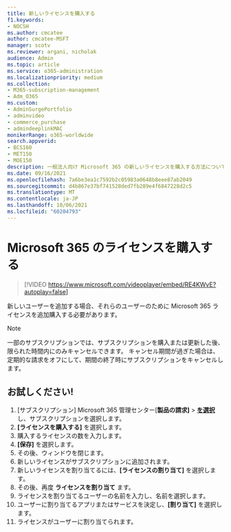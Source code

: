 ```yaml
---
title: 新しいライセンスを購入する
f1.keywords:
- NOCSH
ms.author: cmcatee
author: cmcatee-MSFT
manager: scotv
ms.reviewer: argani, nicholak
audience: Admin
ms.topic: article
ms.service: o365-administration
ms.localizationpriority: medium
ms.collection:
- M365-subscription-management
- Adm_O365
ms.custom:
- AdminSurgePortfolio
- adminvideo
- commerce_purchase
- admindeeplinkMAC
monikerRange: o365-worldwide
search.appverid:
- BCS160
- MET150
- MOE150
description: 一般法人向け Microsoft 365 の新しいライセンスを購入する方法について説明します。
ms.date: 09/16/2021
ms.openlocfilehash: 7a6be3ea1c7592b2c05983a0648b8eee87ab2049
ms.sourcegitcommit: d4b867e37bf741528ded7fb289e4f6847228d2c5
ms.translationtype: MT
ms.contentlocale: ja-JP
ms.lasthandoff: 10/06/2021
ms.locfileid: "60204793"
---
```

# <a name="buy-microsoft-365-licenses"></a>Microsoft 365 のライセンスを購入する

> [!VIDEO https://www.microsoft.com/videoplayer/embed/RE4KWvE?autoplay=false]

新しいユーザーを追加する場合、それらのユーザーのために Microsoft 365 ライセンスを追加購入する必要があります。

> [!NOTE]
> 一部のサブスクリプションでは、サブスクリプションを購入または更新した後、限られた時間内にのみキャンセルできます。 キャンセル期間が過ぎた場合は、定期的な請求をオフにして、期間の終了時にサブスクリプションをキャンセルします。

## <a name="try-it"></a>お試しください!

1. [サブスクリプション] Microsoft 365 管理センター[**製品の請求]**  >  <a href="https://go.microsoft.com/fwlink/p/?linkid=842054" target="_blank">**を選択**</a>し、サブスクリプションを選択します。
1. **[ライセンスを購入する]** を選択します。
1. 購入するライセンスの数を入力します。
1. **[保存]** を選択します。
1. その後、ウィンドウを閉じます。
1. 新しいライセンスがサブスクリプションに追加されます。
1. 新しいライセンスを割り当てるには、**[ライセンスの割り当て]** を選択します。
1. その後、再度 **ライセンスを割り当て** ます。
1. ライセンスを割り当てるユーザーの名前を入力し、名前を選択します。
1. ユーザーに割り当てるアプリまたはサービスを決定し、**[割り当て]** を選択します。
1. ライセンスがユーザーに割り当てられます。